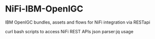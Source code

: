 # NiFi-IBM-OpenIGC
IBM OpenIGC bundles, assets and flows for NiFi integration via RESTapi

curl bash scripts to access NiFi REST APIs
json parser:jq usage
